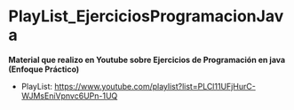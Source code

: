 # PlayList_EjerciciosProgramacionJava
**Material que realizo en Youtube sobre Ejercicios de Programación en java (Enfoque Práctico)**

* PlayList: https://www.youtube.com/playlist?list=PLCl11UFjHurC-WJMsEniVpnvc6UPn-1UQ

